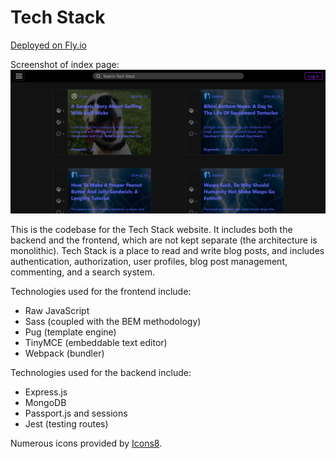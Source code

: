 # Tech Stack

[Deployed on Fly.io](https://techstack.fly.dev/)

Screenshot of index page:
![Tech Stack's index page](/images/documentation/index-page.png?raw=true)

This is the codebase for the Tech Stack website. It includes both the backend and the frontend, which are not kept separate (the architecture is monolithic).
Tech Stack is a place to read and write blog posts, and includes authentication, authorization, user profiles, blog post management, commenting, and a search system.

Technologies used for the frontend include:

- Raw JavaScript
- Sass (coupled with the BEM methodology)
- Pug (template engine)
- TinyMCE (embeddable text editor)
- Webpack (bundler)

Technologies used for the backend include:

- Express.js
- MongoDB
- Passport.js and sessions
- Jest (testing routes)

Numerous icons provided by [Icons8](https://icons8.com).
